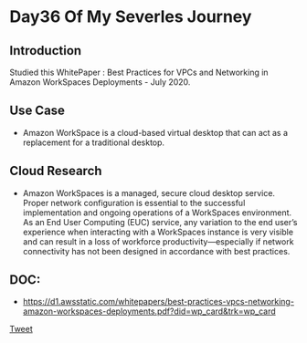 # Day36 Of My Severles Journey

## Introduction
  Studied this WhitePaper :  Best Practices for VPCs and Networking in Amazon WorkSpaces Deployments - July 2020.


## Use Case
 - Amazon WorkSpace is a cloud-based virtual desktop that can act as a replacement for a traditional desktop.

## Cloud Research
 - Amazon WorkSpaces is a managed, secure cloud desktop service. Proper network configuration is essential to the successful implementation and ongoing operations of a WorkSpaces environment. As an End User Computing (EUC) service, any variation to the end user’s experience when interacting with a WorkSpaces instance is very visible and can result in a loss of workforce productivity—especially if network connectivity has not been designed in accordance with best practices.

## DOC: 
 - https://d1.awsstatic.com/whitepapers/best-practices-vpcs-networking-amazon-workspaces-deployments.pdf?did=wp_card&trk=wp_card


 [Tweet](https://twitter.com/martynzYoung/status/1307224462849441793)